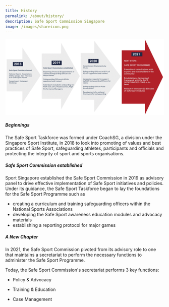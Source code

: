 ```yaml
---
title: History
permalink: /about/history/
description: Safe Sport Commission Singapore
image: /images/shareicon.png
---
```


![Alt text for image on Isomer site](/images/history.png)

##### Beginnings 
The Safe Sport Taskforce was formed under CoachSG, a division under the Singapore Sport Institute, in 2018 to look into promoting of values and best practices of Safe Sport, safeguarding athletes, participants and officials and protecting the integrity of sport and sports organisations.

#####  Safe Sport Commission established

Sport Singapore established the Safe Sport Commission in 2019 as advisory panel to drive effective implementation of Safe Sport initiatives and policies.  Under its guidance, the Safe Sport Taskforce began to lay the foundations for the Safe Sport Programme such as 

* creating a curriculum and training safeguarding officers within the National Sports Associations
* developing the Safe Sport awareness education modules and advocacy materials
* establishing a reporting protocol for major games 


##### A New Chapter

In 2021, the Safe Sport Commission pivoted from its advisory role to one that maintains a secretariat to perform the  necessary functions to administer the Safe Sport Programme. 

Today, the Safe Sport Commission's secretariat performs 3 key functions:

* Policy & Advocacy

* Training & Education

* Case Management
